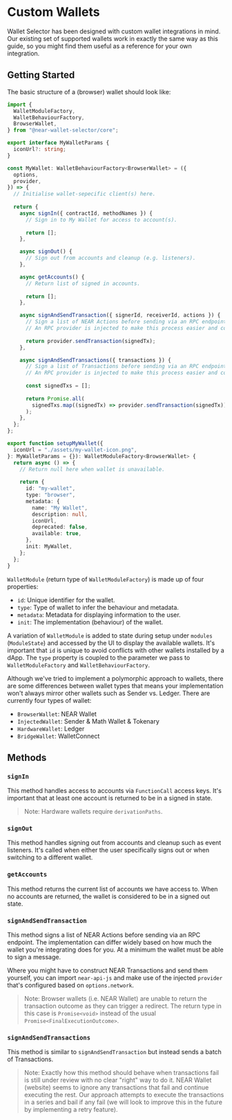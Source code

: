 # Custom Wallets

Wallet Selector has been designed with custom wallet integrations in mind. Our existing set of supported wallets work in exactly the same way as this guide, so you might find them useful as a reference for your own integration.

## Getting Started

The basic structure of a (browser) wallet should look like:

```ts
import {
  WalletModuleFactory,
  WalletBehaviourFactory,
  BrowserWallet,
} from "@near-wallet-selector/core";

export interface MyWalletParams {
  iconUrl?: string;
}

const MyWallet: WalletBehaviourFactory<BrowserWallet> = ({
  options,
  provider,
}) => {
  // Initialise wallet-sepecific client(s) here.
  
  return {
    async signIn({ contractId, methodNames }) {
      // Sign in to My Wallet for access to account(s).
      
      return [];
    },

    async signOut() {
      // Sign out from accounts and cleanup (e.g. listeners).
    },

    async getAccounts() {
      // Return list of signed in accounts.
      
      return [];
    },

    async signAndSendTransaction({ signerId, receiverId, actions }) {
      // Sign a list of NEAR Actions before sending via an RPC endpoint.
      // An RPC provider is injected to make this process easier and configured based on options.network.
      
      return provider.sendTransaction(signedTx);
    },

    async signAndSendTransactions({ transactions }) {
      // Sign a list of Transactions before sending via an RPC endpoint.
      // An RPC provider is injected to make this process easier and configured based on options.network.
      
      const signedTxs = [];
        
      return Promise.all(
        signedTxs.map((signedTx) => provider.sendTransaction(signedTx))
      );
    },
  };
};

export function setupMyWallet({
  iconUrl = "./assets/my-wallet-icon.png",
}: MyWalletParams = {}): WalletModuleFactory<BrowserWallet> {
  return async () => {
    // Return null here when wallet is unavailable.
    
    return {
      id: "my-wallet",
      type: "browser",
      metadata: {
        name: "My Wallet",
        description: null,
        iconUrl,
        deprecated: false,
        available: true,
      },
      init: MyWallet,
    };
  };
}
```

`WalletModule` (return type of `WalletModuleFactory`) is made up of four properties:
- `id`: Unique identifier for the wallet.
- `type`: Type of wallet to infer the behaviour and metadata.
- `metadata`: Metadata for displaying information to the user.
- `init`: The implementation (behaviour) of the wallet.

A variation of `WalletModule` is added to state during setup under `modules` (`ModuleState`) and accessed by the UI to display the available wallets. It's important that `id` is unique to avoid conflicts with other wallets installed by a dApp. The `type` property is coupled to the parameter we pass to `WalletModuleFactory` and `WalletBehaviourFactory`.

Although we've tried to implement a polymorphic approach to wallets, there are some differences between wallet types that means your implementation won't always mirror other wallets such as Sender vs. Ledger. There are currently four types of wallet:

- `BrowserWallet`: NEAR Wallet
- `InjectedWallet`: Sender & Math Wallet & Tokenary
- `HardwareWallet`: Ledger
- `BridgeWallet`: WalletConnect

## Methods

### `signIn`

This method handles access to accounts via `FunctionCall` access keys. It's important that at least one account is returned to be in a signed in state.

> Note: Hardware wallets require `derivationPaths`.

### `signOut`

This method handles signing out from accounts and cleanup such as event listeners. It's called when either the user specifically signs out or when switching to a different wallet.

### `getAccounts`

This method returns the current list of accounts we have access to. When no accounts are returned, the wallet is considered to be in a signed out state.

### `signAndSendTransaction`

This method signs a list of NEAR Actions before sending via an RPC endpoint. The implementation can differ widely based on how much the wallet you're integrating does for you. At a minimum the wallet must be able to sign a message.

Where you might have to construct NEAR Transactions and send them yourself, you can import `near-api-js` and make use of the injected `provider` that's configured based on `options.network`.

> Note: Browser wallets (i.e. NEAR Wallet) are unable to return the transaction outcome as they can trigger a redirect. The return type in this case is `Promise<void>` instead of the usual `Promise<FinalExecutionOutcome>`.

### `signAndSendTransactions`

This method is similar to `signAndSendTransaction` but instead sends a batch of Transactions.

> Note: Exactly how this method should behave when transactions fail is still under review with no clear "right" way to do it. NEAR Wallet (website) seems to ignore any transactions that fail and continue executing the rest. Our approach attempts to execute the transactions in a series and bail if any fail (we will look to improve this in the future by implementing a retry feature).
